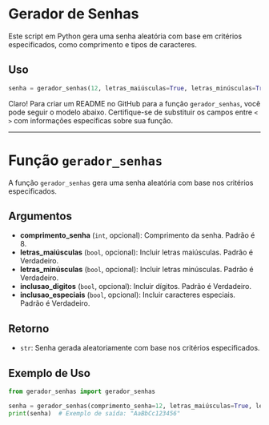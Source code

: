 # Gerador de Senhas

Este script em Python gera uma senha aleatória com base em critérios especificados, como comprimento e tipos de caracteres.

## Uso

```python
senha = gerador_senhas(12, letras_maiúsculas=True, letras_minúsculas=True, inclusao_digitos=True, inclusao_especiais=True)
```
Claro! Para criar um README no GitHub para a função `gerador_senhas`, você pode seguir o modelo abaixo. Certifique-se de substituir os campos entre `< >` com informações específicas sobre sua função.

---

# Função `gerador_senhas`

A função `gerador_senhas` gera uma senha aleatória com base nos critérios especificados.

## Argumentos

- **comprimento_senha** (`int`, opcional): Comprimento da senha. Padrão é 8.
- **letras_maiúsculas** (`bool`, opcional): Incluir letras maiúsculas. Padrão é Verdadeiro.
- **letras_minúsculas** (`bool`, opcional): Incluir letras minúsculas. Padrão é Verdadeiro.
- **inclusao_digitos** (`bool`, opcional): Incluir dígitos. Padrão é Verdadeiro.
- **inclusao_especiais** (`bool`, opcional): Incluir caracteres especiais. Padrão é Verdadeiro.

## Retorno

- `str`: Senha gerada aleatoriamente com base nos critérios especificados.

## Exemplo de Uso

```python
from gerador_senhas import gerador_senhas

senha = gerador_senhas(comprimento_senha=12, letras_maiúsculas=True, letras_minúsculas=True, inclusao_digitos=True, inclusao_especiais=False)
print(senha)  # Exemplo de saída: "AaBbCc123456"
```

